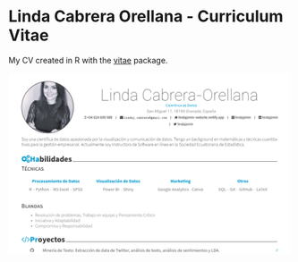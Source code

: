 
# Linda Cabrera Orellana - Curriculum Vitae

My CV created in R with the [vitae](https://github.com/mitchelloharawild/vitae) package. 

[![Hoja de Vida](portada-cv.png)](https://github.com/lindajzmin/My-CV/blob/main/myCV.pdf)
